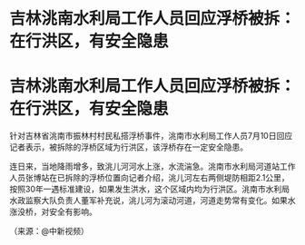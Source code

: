 # 吉林洮南水利局工作人员回应浮桥被拆：在行洪区，有安全隐患

# 吉林洮南水利局工作人员回应浮桥被拆：在行洪区，有安全隐患

针对吉林省洮南市振林村村民私搭浮桥事件，洮南市水利局工作人员7月10日回应记者表示，被拆除的浮桥区域为行洪区，该浮桥存在一定安全隐患。

连日来，当地降雨增多，致洮儿河河水上涨，水流湍急。洮南市水利局河道站工作人员张博站在已拆除的浮桥位置向记者介绍，洮儿河左右两侧堤防相距2.1公里，按照30年一遇标准建设，如果发生洪水，这个区域内均为行洪区。洮南市水利局水政监察大队负责人董军补充说，洮儿河为滚动河道，河道走势常有变化。如果水涨没桥，对安全有影响。

（来源：@中新视频）

